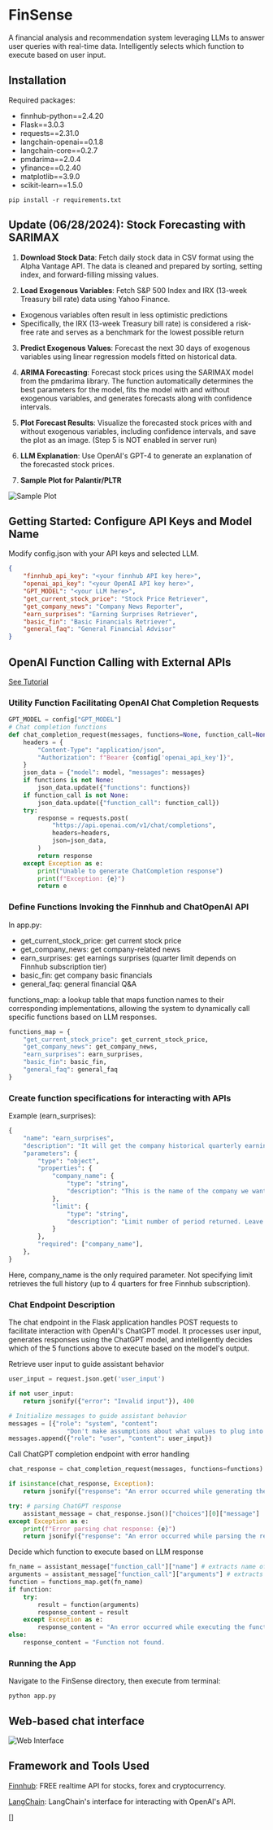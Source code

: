<!-- PROJECT: AUTO-GENERATED DOCS START (do not remove) -->

# FinSense
A financial analysis and recommendation system leveraging LLMs to answer user queries with real-time data. Intelligently selects which function to execute based on user input.

## Installation
Required packages:
* finnhub-python==2.4.20
* Flask==3.0.3
* requests==2.31.0
* langchain-openai==0.1.8
* langchain-core==0.2.7
* pmdarima==2.0.4
* yfinance==0.2.40
* matplotlib==3.9.0
* scikit-learn==1.5.0
```
pip install -r requirements.txt
```

## Update (06/28/2024): Stock Forecasting with SARIMAX
1. **Download Stock Data**: Fetch daily stock data in CSV format using the Alpha Vantage API. The data is cleaned and prepared by sorting, setting index, and forward-filling missing values.

2. **Load Exogenous Variables**: Fetch S&P 500 Index and IRX (13-week Treasury bill rate) data using Yahoo Finance. 
* Exogenous variables often result in less optimistic predictions
* Specifically, the IRX (13-week Treasury bill rate) is considered a risk-free rate and serves as a benchmark for the lowest possible return

3. **Predict Exogenous Values**: Forecast the next 30 days of exogenous variables using linear regression models fitted on historical data.

4. **ARIMA Forecasting**: Forecast stock prices using the SARIMAX model from the pmdarima library. The function automatically determines the best parameters for the model, fits the model with and without exogenous variables, and generates forecasts along with confidence intervals.

5. **Plot Forecast Results**: Visualize the forecasted stock prices with and without exogenous variables, including confidence intervals, and save the plot as an image. (Step 5 is NOT enabled in server run)

6. **LLM Explanation**: Use OpenAI's GPT-4 to generate an explanation of the forecasted stock prices.

7. **Sample Plot for Palantir/PLTR**

![Sample Plot](https://github.com/sun770311/FinSense/blob/main/forecast.png)

## Getting Started: Configure API Keys and Model Name
Modify config.json with your API keys and selected LLM.
```json
{
    "finnhub_api_key": "<your finnhub API key here>",
    "openai_api_key": "<your OpenAI API key here>",
    "GPT_MODEL": "<your LLM here>",
    "get_current_stock_price": "Stock Price Retriever",
    "get_company_news": "Company News Reporter",
    "earn_surprises": "Earning Surprises Retriever",
    "basic_fin": "Basic Financials Retriever",
    "general_faq": "General Financial Advisor"
}
```

## OpenAI Function Calling with External APIs
[See Tutorial](https://www.pragnakalp.com/openai-function-calling-with-external-api-examples/)

### Utility Function Facilitating OpenAI Chat Completion Requests
```python
GPT_MODEL = config["GPT_MODEL"]
# Chat completion functions
def chat_completion_request(messages, functions=None, function_call=None, model=GPT_MODEL):
    headers = {
        "Content-Type": "application/json",
        "Authorization": f"Bearer {config['openai_api_key']}",
    }
    json_data = {"model": model, "messages": messages}
    if functions is not None:
        json_data.update({"functions": functions})
    if function_call is not None:
        json_data.update({"function_call": function_call})
    try:
        response = requests.post(
            "https://api.openai.com/v1/chat/completions",
            headers=headers,
            json=json_data,
        )
        return response
    except Exception as e:
        print("Unable to generate ChatCompletion response")
        print(f"Exception: {e}")
        return e
```

### Define Functions Invoking the Finnhub and ChatOpenAI API
In app.py:
* get_current_stock_price: get current stock price
* get_company_news: get company-related news
* earn_surprises: get earnings surprises (quarter limit depends on Finnhub subscription tier)
* basic_fin: get company basic financials
* general_faq: general financial Q&A

functions_map: a lookup table that maps function names to their corresponding implementations, allowing the system to dynamically call specific functions based on LLM responses.
```python
functions_map = {
    "get_current_stock_price": get_current_stock_price,
    "get_company_news": get_company_news,
    "earn_surprises": earn_surprises,
    "basic_fin": basic_fin,
    "general_faq": general_faq
}
```

### Create function specifications for interacting with APIs
Example (earn_surprises):
```python
{
    "name": "earn_surprises",
    "description": "It will get the company historical quarterly earnings surprise.",
    "parameters": {
        "type": "object",
        "properties": {
            "company_name": {
                "type": "string",
                "description": "This is the name of the company we want related news on.",
            },
            "limit": {
                "type": "string",
                "description": "Limit number of period returned. Leave blank to get the full history.",
            }
        },
        "required": ["company_name"],
    },
}
```
Here, company_name is the only required parameter. Not specifying limit retrieves the full history (up to 4 quarters for free Finnhub subscription).

### Chat Endpoint Description
The chat endpoint in the Flask application handles POST requests to facilitate interaction with OpenAI's ChatGPT model. It processes user input, generates responses using the ChatGPT model, and intelligently decides which of the 5 functions above to execute based on the model's output. 

Retrieve user input to guide assistant behavior
```python
user_input = request.json.get('user_input')

if not user_input:
    return jsonify({"error": "Invalid input"}), 400

# Initialize messages to guide assistant behavior
messages = [{"role": "system", "content": 
                "Don't make assumptions about what values to plug into functions. Ask for clarification if a user request is ambiguous."}]
messages.append({"role": "user", "content": user_input})
```

Call ChatGPT completion endpoint with error handling
```python
chat_response = chat_completion_request(messages, functions=functions)

if isinstance(chat_response, Exception):
    return jsonify({"response": "An error occurred while generating the response from ChatGPT."})

try: # parsing ChatGPT response
    assistant_message = chat_response.json()["choices"][0]["message"]
except Exception as e:
    print(f"Error parsing chat response: {e}")
    return jsonify({"response": "An error occurred while parsing the response from ChatGPT."})
```

Decide which function to execute based on LLM response
```python
fn_name = assistant_message["function_call"]["name"] # extracts name of function based on user input and context
arguments = assistant_message["function_call"]["arguments"] # extracts function arguments
function = functions_map.get(fn_name)
if function:
    try:
        result = function(arguments)
        response_content = result
    except Exception as e:
        response_content = "An error occurred while executing the function."
else:
    response_content = "Function not found.
```

### Running the App
Navigate to the FinSense directory, then execute from terminal:
```
python app.py
```

## Web-based chat interface
![Web Interface](https://github.com/sun770311/FinSense/blob/main/interface.jpg)

## Framework and Tools Used
[Finnhub](https://github.com/Finnhub-Stock-API/finnhub-python): FREE realtime API for stocks, forex and cryptocurrency.

[LangChain](https://js.langchain.com/v0.1/docs/integrations/chat/openai/): LangChain's interface for interacting with OpenAI's API.

[]






